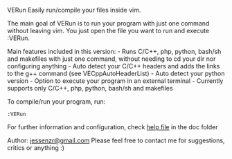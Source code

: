 VERun Easily run/compile your files inside vim.

The main goal of VERun is to run your program with just one command without leaving vim. You just open the file you want to run and execute :VERun.

Main features included in this version: - Runs C/C++, php, python, bash/sh and makefiles with just one command, without needing to cd your dir nor configuring anything - Auto detect your C/C++ headers and adds the links to the g++ command (see VECppAutoHeaderList) - Auto detect your python version - Option to execute your program in an external terminal - Currently supports only C/C++, php, python, bash/sh and makefiles

To compile/run your program, run:

    :VERun 

For further information and configuration, check [help file](doc/verun.txt) in the doc folder

Author: jessenzr@gmail.com
Please feel free to contact me for suggestions, critics or anything :)
